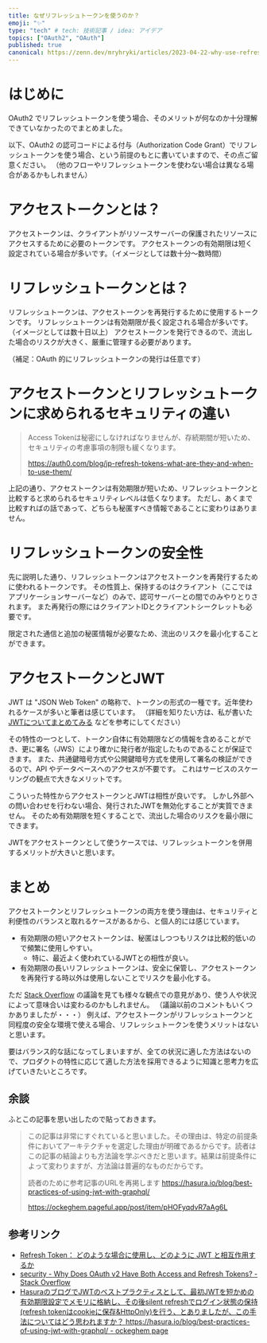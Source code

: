 ```yaml
---
title: なぜリフレッシュトークンを使うのか？
emoji: "✨"
type: "tech" # tech: 技術記事 / idea: アイデア
topics: ["OAuth2", "OAuth"]
published: true
canonical: https://zenn.dev/mryhryki/articles/2023-04-22-why-use-refresh-token
---
```


# はじめに

OAuth2 でリフレッシュトークンを使う場合、そのメリットが何なのか十分理解できていなかったのでまとめました。

以下、OAuth2 の認可コードによる付与（Authorization Code Grant）でリフレッシュトークンを使う場合、という前提のもとに書いていますので、その点ご留意ください。
（他のフローやリフレッシュトークンを使わない場合は異なる場合があるかもしれません）

# アクセストークンとは？

アクセストークンは、クライアントがリソースサーバーの保護されたリソースにアクセスするために必要のトークンです。
アクセストークンの有効期限は短く設定されている場合が多いです。（イメージとしては数十分〜数時間）

# リフレッシュトークンとは？

リフレッシュトークンは、アクセストークンを再発行するために使用するトークンです。
リフレッシュトークンは有効期限が長く設定される場合が多いです。（イメージとしては数十日以上）
アクセストークンを発行できるので、流出した場合のリスクが大きく、厳重に管理する必要があります。

（補足：OAuth 的にリフレッシュトークンの発行は任意です）

# アクセストークンとリフレッシュトークンに求められるセキュリティの違い

> Access Tokenは秘密にしなければなりませんが、存続期間が短いため、セキュリティの考慮事項の制限も緩くなります。
>
> https://auth0.com/blog/jp-refresh-tokens-what-are-they-and-when-to-use-them/

上記の通り、アクセストークンは有効期限が短いため、リフレッシュトークンと比較すると求められるセキュリティレベルは低くなります。
ただし、あくまで比較すればの話であって、どちらも秘匿すべき情報であることに変わりはありません。

# リフレッシュトークンの安全性

先に説明した通り、リフレッシュトークンはアクセストークンを再発行するために使われるトークンです。
その性質上、保持するのはクライアント（ここではアプリケーションサーバーなど）のみで、認可サーバーとの間でのみやりとりされます。
また再発行の際にはクライアントIDとクライアントシークレットも必要です。

限定された通信と追加の秘匿情報が必要なため、流出のリスクを最小化することができます。

# アクセストークンとJWT

JWT は "JSON Web Token" の略称で、トークンの形式の一種です。近年使われるケースが多いと筆者は感じています。
（詳細を知りたい方は、私が書いた [JWTについてまとめてみる](https://zenn.dev/mryhryki/articles/2021-03-28-json-web-token) などを参考にしてください）

その特性の一つとして、トークン自体に有効期限などの情報を含めることができ、更に署名（JWS）により確かに発行者が指定したものであることが保証できます。
また、共通鍵暗号方式や公開鍵暗号方式を使用して署名の検証ができるので、API やデータベースへのアクセスが不要です。
これはサービスのスケーリングの観点で大きなメリットです。

こういった特性からアクセストークンとJWTは相性が良いです。
しかし外部への問い合わせを行わない場合、発行されたJWTを無効化することが実質できません。
そのため有効期限を短くすることで、流出した場合のリスクを最小限にできます。

JWTをアクセストークンとして使うケースでは、リフレッシュトークンを併用するメリットが大きいと思います。

# まとめ

アクセストークンとリフレッシュトークンの両方を使う理由は、セキュリティと利便性のバランスと取れるケースがあるから、と個人的には感じています。

- 有効期限の短いアクセストークンは、秘匿はしつつもリスクは比較的低いので頻繁に使用しやすい。
  - 特に、最近よく使われているJWTとの相性が良い。
- 有効期限の長いリフレッシュトークンは、安全に保管し、アクセストークンを再発行する時以外は使用しないことでリスクを最小化する。

ただ [Stack Overflow](https://stackoverflow.com/questions/3487991) の議論を見ても様々な観点での意見があり、使う人や状況によって意味合いは変わるのかもしれません。
（議論以前のコメントもいくつかありましたが・・・）
例えば、アクセストークンがリフレッシュトークンと同程度の安全な環境で使える場合、リフレッシュトークンを使うメリットはないと思います。

要はバランス的な話になってしまいますが、全ての状況に適した方法はないので、プロダクトの特性に応じて適した方法を採用できるように知識と思考力を広げていきたいところです。

## 余談

ふとこの記事を思い出したので貼っておきます。

> この記事は非常にすぐれていると思いました。その理由は、特定の前提条件においてアーキテクチャを選定した理由が明確であるからです。読者はこの記事の結論よりも方法論を学ぶべきだと思います。結果は前提条件によって変わりますが、方法論は普遍的なものだからです。
>
> 読者のために参考記事のURLを再掲します
> https://hasura.io/blog/best-practices-of-using-jwt-with-graphql/
> 
> https://ockeghem.pageful.app/post/item/pHOFyqdvR7aAg6L

## 参考リンク

- [Refresh Token： どのような場合に使用し、どのように JWT と相互作用するか](https://auth0.com/blog/jp-refresh-tokens-what-are-they-and-when-to-use-them/)
- [security - Why Does OAuth v2 Have Both Access and Refresh Tokens? - Stack Overflow](https://stackoverflow.com/questions/3487991)
- [HasuraのブログでJWTのベストプラクティスとして、最初JWTを短かめの有効期限設定でメモリに格納し、その後silent refreshでログイン状態の保持\(refresh tokenはcookieに保存&HttpOnly\)を行う、とありましたが、この手法についてはどう思われますか？ https://hasura.io/blog/best-practices-of-using-jwt-with-graphql/ - ockeghem page](https://ockeghem.pageful.app/post/item/pHOFyqdvR7aAg6L)
